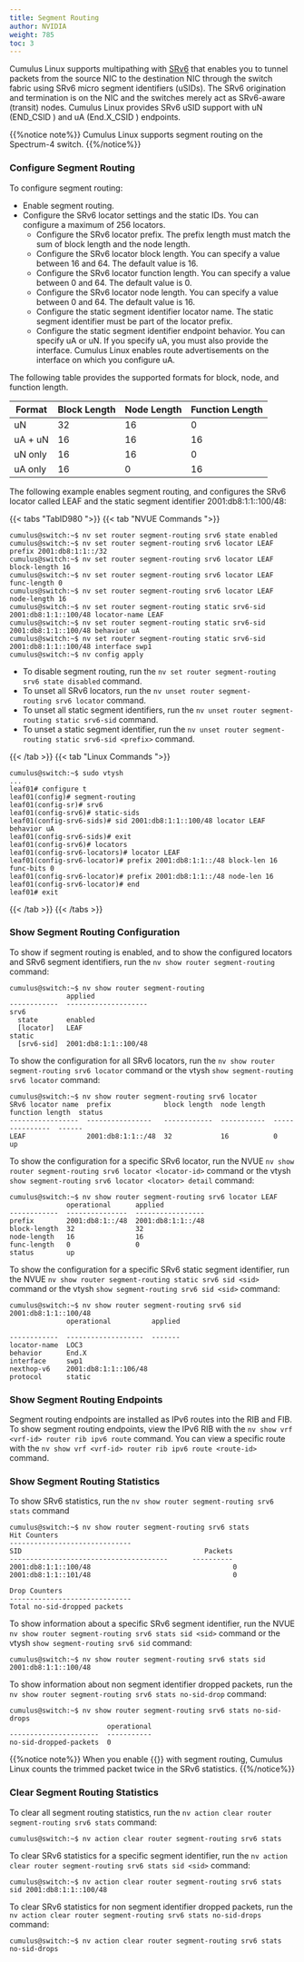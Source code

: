 ```yaml
---
title: Segment Routing
author: NVIDIA
weight: 785
toc: 3
---
```

Cumulus Linux supports multipathing with <span class="a-tooltip">[SRv6](## "Segment Routing for IPv6")</span> that enables you to tunnel packets from the source NIC to the destination NIC through the switch fabric using SRv6 micro segment identifiers (uSIDs). The SRv6 origination and termination is on the NIC and the switches merely act as SRv6-aware (transit) nodes. Cumulus Linux provides SRv6 uSID support with uN (END_CSID ) and uA (End.X_CSID ) endpoints.

{{%notice note%}}
Cumulus Linux supports segment routing on the Spectrum-4 switch.
{{%/notice%}}

### Configure Segment Routing

To configure segment routing:
- Enable segment routing.
- Configure the SRv6 locator settings and the static IDs. You can configure a maximum of 256 locators.
  - Configure the SRv6 locator prefix. The prefix length must match the sum of block length and the node length.
  - Configure the SRv6 locator block length. You can specify a value between 16 and 64. The default value is 16.
  - Configure the SRv6 locator function length. You can specify a value between 0 and 64. The default value is 0.
  - Configure the SRv6 locator node length. You can specify a value between 0 and 64. The default value is 16.
  - Configure the static segment identifier locator name. The static segment identifier must be part of the locator prefix.  
  - Configure the static segment identifier endpoint behavior. You can specify uA or uN. If you specify uA, you must also provide the interface. Cumulus Linux enables route advertisements on the interface on which you configure uA.

The following table provides the supported formats for block, node, and function length.

| Format | Block Length  | Node Length | Function Length |
|--------|---------------|-------------|-----------------|
|uN      | 32            | 16          | 0               |
|uA + uN | 16            | 16          | 16              |
|uN only | 16            | 16          | 0               |
|uA only | 16            | 0           | 16              |

The following example enables segment routing, and configures the SRv6 locator called LEAF and the static segment identifier 2001:db8:1:1::100/48:

{{< tabs "TabID980 ">}}
{{< tab "NVUE Commands ">}}

```
cumulus@switch:~$ nv set router segment-routing srv6 state enabled
cumulus@switch:~$ nv set router segment-routing srv6 locator LEAF prefix 2001:db8:1:1::/32
cumulus@switch:~$ nv set router segment-routing srv6 locator LEAF block-length 16
cumulus@switch:~$ nv set router segment-routing srv6 locator LEAF func-length 0
cumulus@switch:~$ nv set router segment-routing srv6 locator LEAF node-length 16
cumulus@switch:~$ nv set router segment-routing static srv6-sid 2001:db8:1:1::100/48 locator-name LEAF  
cumulus@switch:~$ nv set router segment-routing static srv6-sid 2001:db8:1:1::100/48 behavior uA
cumulus@switch:~$ nv set router segment-routing static srv6-sid 2001:db8:1:1::100/48 interface swp1
cumulus@switch:~$ nv config apply
```

- To disable segment routing, run the `nv set router segment-routing srv6 state disabled` command.
- To unset all SRv6 locators, run the `nv unset router segment-routing srv6 locator` command.
- To unset all static segment identifiers, run the `nv unset router segment-routing static srv6-sid` command.
- To unset a static segment identifier, run the `nv unset router segment-routing static srv6-sid <prefix>` command.

{{< /tab >}}
{{< tab "Linux Commands ">}}

```
cumulus@switch:~$ sudo vtysh
...
leaf01# configure t
leaf01(config)# segment-routing 
leaf01(config-sr)# srv6
leaf01(config-srv6)# static-sids
leaf01(config-srv6-sids)# sid 2001:db8:1:1::100/48 locator LEAF behavior uA
leaf01(config-srv6-sids)# exit
leaf01(config-srv6)# locators
leaf01(config-srv6-locators)# locator LEAF
leaf01(config-srv6-locator)# prefix 2001:db8:1:1::/48 block-len 16 func-bits 0
leaf01(config-srv6-locator)# prefix 2001:db8:1:1::/48 node-len 16
leaf01(config-srv6-locator)# end
leaf01# exit
```

{{< /tab >}}
{{< /tabs >}}

### Show Segment Routing Configuration

To show if segment routing is enabled, and to show the configured locators and SRv6 segment identifiers, run the `nv show router segment-routing` command:

```
cumulus@switch:~$ nv show router segment-routing 
              applied             
------------  --------------------
srv6                              
  state       enabled             
  [locator]   LEAF                
static                            
  [srv6-sid]  2001:db8:1:1::100/48
```

To show the configuration for all SRv6 locators, run the `nv show router segment-routing srv6 locator` command or the vtysh `show segment-routing srv6 locator` command:

```
cumulus@switch:~$ nv show router segment-routing srv6 locator
SRv6 locator name  prefix             block length  node length  function length  status
-----------------  ----------------   ------------  -----------  ---------------  ------
LEAF               2001:db8:1:1::/48  32            16           0                up
```

To show the configuration for a specific SRv6 locator, run the NVUE `nv show router segment-routing srv6 locator <locator-id>` command or the vtysh `show segment-routing srv6 locator <locator> detail` command:

```
cumulus@switch:~$ nv show router segment-routing srv6 locator LEAF
              operational      applied          
------------  ---------------  -----------------
prefix        2001:db8:1::/48  2001:db8:1:1::/48
block-length  32               32               
node-length   16               16               
func-length   0                0                
status        up
```

To show the configuration for a specific SRv6 static segment identifier, run the NVUE `nv show router segment-routing static srv6 sid <sid>` command or the vtysh `show segment-routing srv6 sid <sid>` command:

```
cumulus@switch:~$ nv show router segment-routing srv6 sid 2001:db8:1:1::100/48
              operational          applied 

------------  -------------------  ------- 
locator-name  LOC3 
behavior      End.X 
interface     swp1 
nexthop-v6    2001:db8:1:1::106/48
protocol      static 
```

### Show Segment Routing Endpoints

Segment routing endpoints are installed as IPv6 routes into the RIB and FIB. To show segment routing endpoints, view the
IPv6 RIB with the `nv show vrf <vrf-id> router rib ipv6 route` command. You can view a specific route with the `nv show vrf <vrf-id> router rib ipv6 route <route-id>` command.

### Show Segment Routing Statistics

To show SRv6 statistics, run the `nv show router segment-routing srv6 stats` command

```
cumulus@switch:~$ nv show router segment-routing srv6 stats
Hit Counters
------------------------------
SID                                             Packets
---------------------------------------      ----------
2001:db8:1:1::100/48                                   0
2001:db8:1:1::101/48                                   0

Drop Counters
------------------------------
Total no-sid-dropped packets
```

To show information about a specific SRv6 segment identifier, run the NVUE `nv show router segment-routing srv6 stats sid <sid>` command or the vtysh `show segment-routing srv6 sid` command:

```
cumulus@switch:~$ nv show router segment-routing srv6 stats sid 2001:db8:1:1::100/48
```

To show information about non segment identifier dropped packets, run the `nv show router segment-routing srv6 stats no-sid-drop` command:

```
cumulus@switch:~$ nv show router segment-routing srv6 stats no-sid-drops
                        operational
----------------------  -----------
no-sid-dropped-packets  0
```

{{%notice note%}}
When you enable {{<link url="Packet-Trimming" text="packet trimming">}} with segment routing, Cumulus Linux counts the trimmed packet twice in the SRv6 statistics.
{{%/notice%}}

### Clear Segment Routing Statistics

To clear all segment routing statistics, run the `nv action clear router segment-routing srv6 stats` command:

```
cumulus@switch:~$ nv action clear router segment-routing srv6 stats 
```

To clear SRv6 statistics for a specific segment identifier, run the `nv action clear router segment-routing srv6 stats sid <sid>` command:

```
cumulus@switch:~$ nv action clear router segment-routing srv6 stats sid 2001:db8:1:1::100/48 
```

To clear SRv6 statistics for non segment identifier dropped packets, run the `nv action clear router segment-routing srv6 stats no-sid-drops` command:

```
cumulus@switch:~$ nv action clear router segment-routing srv6 stats no-sid-drops 
```

